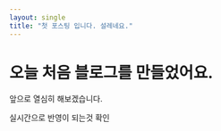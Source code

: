 ```yaml
---
layout: single
title: "첫 포스팅 입니다. 설레네요."
---
```


# 오늘 처음 블로그를 만들었어요.

앞으로 열심히 해보겠습니다.

실시간으로 반영이 되는것 확인